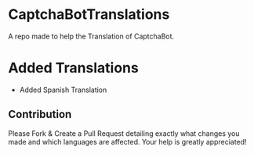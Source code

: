 # CaptchaBotTranslations
A repo made to help the Translation of CaptchaBot.

# Added Translations
+ Added Spanish Translation


## Contribution
Please Fork & Create a Pull Request detailing exactly what changes you made and which languages are affected. Your help is greatly appreciated!

